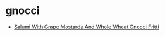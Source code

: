 # gnocci

 * [Salumi With Grape Mostarda And Whole Wheat Gnocci Fritti](index/s/salumi-with-grape-mostarda-and-whole-wheat-gnocci-fritti-243440.json)
